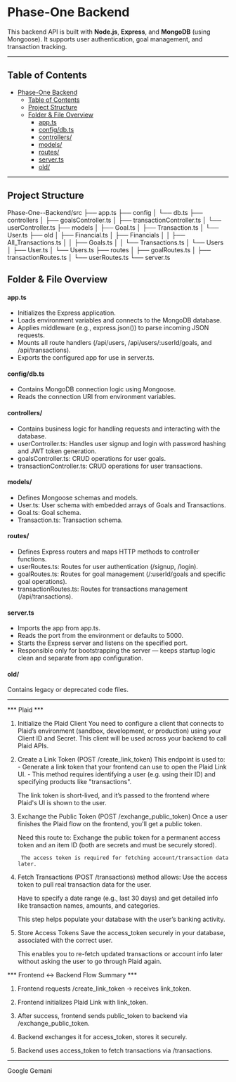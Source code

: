 # Phase-One Backend

This backend API is built with **Node.js**, **Express**, and **MongoDB** (using Mongoose). It supports user authentication, goal management, and transaction tracking.

---

## Table of Contents
- [Phase-One Backend](#phase-one-backend)
  - [Table of Contents](#table-of-contents)
  - [Project Structure](#project-structure)
  - [Folder \& File Overview](#folder--file-overview)
      - [app.ts](#appts)
      - [config/db.ts](#configdbts)
      - [controllers/](#controllers)
      - [models/](#models)
      - [routes/](#routes)
      - [server.ts](#serverts)
      - [old/](#old)

---

## Project Structure

Phase-One--Backend/src
├── app.ts
├── config
│ └── db.ts
├── controllers
│ ├── goalsController.ts
│ ├── transactionController.ts
│ └── userController.ts
├── models
│ ├── Goal.ts
│ ├── Transaction.ts
│ └── User.ts
├── old
│ ├── Financial.ts
│ ├── Financials
│ │ ├── All_Transactions.ts
│ │ ├── Goals.ts
│ │ └── Transactions.ts
│ └── Users
│ ├── User.ts
│ └── Users.ts
├── routes
│ ├── goalRoutes.ts
│ ├── transactionRoutes.ts
│ └── userRoutes.ts
└── server.ts

## Folder & File Overview

#### app.ts 
- Initializes the Express application.
- Loads environment variables and connects to the MongoDB database.
- Applies middleware (e.g., express.json()) to parse incoming JSON requests.
- Mounts all route handlers (/api/users, /api/users/:userId/goals, and /api/transactions).
- Exports the configured app for use in server.ts.

#### config/db.ts
- Contains MongoDB connection logic using Mongoose.
- Reads the connection URI from environment variables.

#### controllers/
- Contains business logic for handling requests and interacting with the database.
- userController.ts: Handles user signup and login with password hashing and JWT token generation.
- goalsController.ts: CRUD operations for user goals.
- transactionController.ts: CRUD operations for user transactions.

#### models/
- Defines Mongoose schemas and models.
- User.ts: User schema with embedded arrays of Goals and Transactions.
- Goal.ts: Goal schema.
- Transaction.ts: Transaction schema.

#### routes/
- Defines Express routers and maps HTTP methods to controller functions.
- userRoutes.ts: Routes for user authentication (/signup, /login).
- goalRoutes.ts: Routes for goal management (/:userId/goals and specific goal operations).
- transactionRoutes.ts: Routes for transactions management (/api/transactions).


#### server.ts
- Imports the app from app.ts.
- Reads the port from the environment or defaults to 5000.
- Starts the Express server and listens on the specified port.
- Responsible only for bootstrapping the server — keeps startup logic clean and separate from app configuration.
  
#### old/
Contains legacy or deprecated code files.

_________________________________________________________________________
*** Plaid ***
1. Initialize the Plaid Client
    You need to configure a client that connects to Plaid’s environment (sandbox, development, or production) using your Client ID and Secret. This client will be used across your backend to call Plaid APIs.

2. Create a Link Token (POST /create_link_token)
    This endpoint is used to:
        - Generate a link token that your frontend can use to open the Plaid Link UI.
        - This method requires identifying a user (e.g. using their ID) and specifying products like "transactions".

    The link token is short-lived, and it’s passed to the frontend where Plaid's UI is shown to the user.

3. Exchange the Public Token (POST /exchange_public_token)
    Once a user finishes the Plaid flow on the frontend, you'll get a public token.

    Need this route to:
        Exchange the public token for a permanent access token and an item ID (both are secrets and must be securely stored).

        The access token is required for fetching account/transaction data later.

4. Fetch Transactions (POST /transactions)
method allows:
    Use the access token to pull real transaction data for the user.

    Have to specify a date range (e.g., last 30 days) and get detailed info like transaction names, amounts, and categories.

    This step helps populate your database with the user’s banking activity.

1. Store Access Tokens
    Save the access_token securely in your database, associated with the correct user.

    This enables you to re-fetch updated transactions or account info later without asking the user to go through Plaid again.

*** Frontend ↔ Backend Flow Summary ***
   1. Frontend requests /create_link_token → receives link_token.

   2. Frontend initializes Plaid Link with link_token.

   3. After success, frontend sends public_token to backend via /exchange_public_token.

   4. Backend exchanges it for access_token, stores it securely.

   5. Backend uses access_token to fetch transactions via /transactions.

_________________________________

Google Gemani 